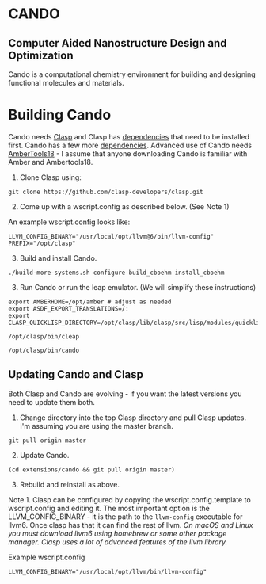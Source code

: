 # CANDO
## Computer Aided Nanostructure Design and Optimization

Cando is a computational chemistry environment for
building and designing functional molecules and materials.

# Building Cando 

Cando needs [Clasp](https://github.com/clasp-developers/clasp.git) and Clasp has [dependencies](https://github.com/clasp-developers/clasp/wiki/Build-Instructions) that need to be installed first.  Cando has a few more [dependencies](https://github.com/drmeister/cando/wiki/Cando-dependencies).  Advanced use of Cando needs [AmberTools18](http://ambermd.org/GetAmber.php#ambertools) - I assume that anyone downloading Cando is familiar with Amber and Ambertools18.

1. Clone Clasp using: 

```
git clone https://github.com/clasp-developers/clasp.git
```

2. Come up with a wscript.config as described below. (See Note 1)

An example wscript.config looks like:
```
LLVM_CONFIG_BINARY="/usr/local/opt/llvm@6/bin/llvm-config"
PREFIX="/opt/clasp"
```

3. Build and install Cando.

```
./build-more-systems.sh configure build_cboehm install_cboehm
```

3. Run Cando or run the leap emulator. (We will simplify these instructions)
```
export AMBERHOME=/opt/amber # adjust as needed
export ASDF_EXPORT_TRANSLATIONS=/:
export CLASP_QUICKLISP_DIRECTORY=/opt/clasp/lib/clasp/src/lisp/modules/quicklisp/

/opt/clasp/bin/cleap

/opt/clasp/bin/cando

```

## Updating Cando and Clasp

Both Clasp and Cando are evolving - if you want the latest versions you need to update them both.

1. Change directory into the top Clasp directory and pull Clasp updates.  I'm assuming you are using the master branch.

```
git pull origin master
```

2. Update Cando.

```
(cd extensions/cando && git pull origin master)
```

3. Rebuild and reinstall as above.

Note 1. Clasp can be configured by copying the wscript.config.template to wscript.config and editing it. The most important option is the LLVM_CONFIG_BINARY - it is the path to the ```llvm-config``` executable for llvm6.  Once clasp has that it can find the rest of llvm.  *On macOS and Linux you must download llvm6 using homebrew or some other package manager. Clasp uses a lot of advanced features of the llvm library.*

Example wscript.config
```
LLVM_CONFIG_BINARY="/usr/local/opt/llvm/bin/llvm-config"
```
